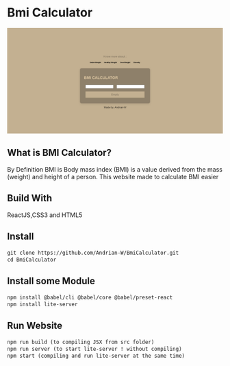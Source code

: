 # Bmi Calculator

![](ilust/screenshot.png)

## What is BMI Calculator?
By Definition BMI is Body mass index (BMI) is a value derived from the mass (weight) and height of a person.
This website made to calculate BMI easier

## Build With
ReactJS,CSS3 and HTML5

## Install
```
git clone https://github.com/Andrian-W/BmiCalculator.git
cd BmiCalculator

```

## Install some Module
```
npm install @babel/cli @babel/core @babel/preset-react
npm install lite-server
```

## Run Website
```
npm run build (to compiling JSX from src folder)
npm run server (to start lite-server ! without compiling)
npm start (compiling and run lite-server at the same time)
```





